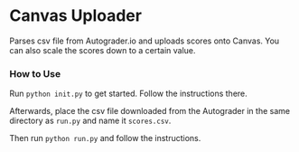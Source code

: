 # Canvas Uploader

Parses csv file from Autograder.io and uploads scores onto Canvas. You can also scale the scores down to a certain value.

### How to Use

Run `python init.py` to get started. Follow the instructions there.

Afterwards, place the csv file downloaded from the Autograder in the same directory as `run.py` and name it `scores.csv`.

Then run `python run.py` and follow the instructions.

